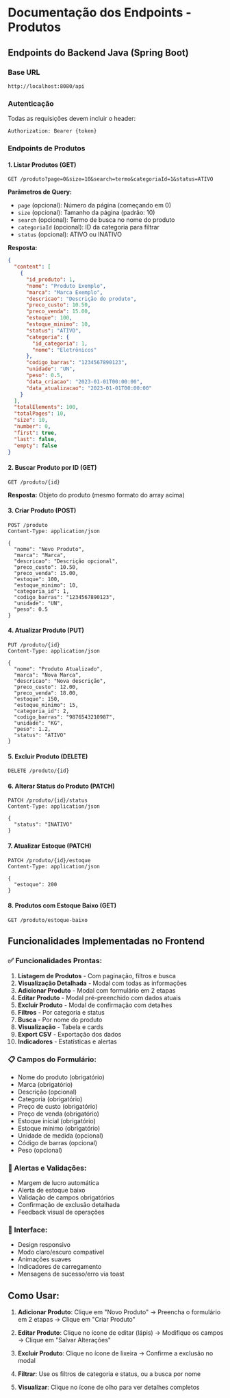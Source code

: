 # Documentação dos Endpoints - Produtos

## Endpoints do Backend Java (Spring Boot)

### Base URL
```
http://localhost:8080/api
```

### Autenticação
Todas as requisições devem incluir o header:
```
Authorization: Bearer {token}
```

### Endpoints de Produtos

#### 1. Listar Produtos (GET)
```
GET /produto?page=0&size=10&search=termo&categoriaId=1&status=ATIVO
```

**Parâmetros de Query:**
- `page` (opcional): Número da página (começando em 0)
- `size` (opcional): Tamanho da página (padrão: 10)
- `search` (opcional): Termo de busca no nome do produto
- `categoriaId` (opcional): ID da categoria para filtrar
- `status` (opcional): ATIVO ou INATIVO

**Resposta:**
```json
{
  "content": [
    {
      "id_produto": 1,
      "nome": "Produto Exemplo",
      "marca": "Marca Exemplo",
      "descricao": "Descrição do produto",
      "preco_custo": 10.50,
      "preco_venda": 15.00,
      "estoque": 100,
      "estoque_minimo": 10,
      "status": "ATIVO",
      "categoria": {
        "id_categoria": 1,
        "nome": "Eletrônicos"
      },
      "codigo_barras": "1234567890123",
      "unidade": "UN",
      "peso": 0.5,
      "data_criacao": "2023-01-01T00:00:00",
      "data_atualizacao": "2023-01-01T00:00:00"
    }
  ],
  "totalElements": 100,
  "totalPages": 10,
  "size": 10,
  "number": 0,
  "first": true,
  "last": false,
  "empty": false
}
```

#### 2. Buscar Produto por ID (GET)
```
GET /produto/{id}
```

**Resposta:** Objeto do produto (mesmo formato do array acima)

#### 3. Criar Produto (POST)
```
POST /produto
Content-Type: application/json

{
  "nome": "Novo Produto",
  "marca": "Marca",
  "descricao": "Descrição opcional",
  "preco_custo": 10.50,
  "preco_venda": 15.00,
  "estoque": 100,
  "estoque_minimo": 10,
  "categoria_id": 1,
  "codigo_barras": "1234567890123",
  "unidade": "UN",
  "peso": 0.5
}
```

#### 4. Atualizar Produto (PUT)
```
PUT /produto/{id}
Content-Type: application/json

{
  "nome": "Produto Atualizado",
  "marca": "Nova Marca",
  "descricao": "Nova descrição",
  "preco_custo": 12.00,
  "preco_venda": 18.00,
  "estoque": 150,
  "estoque_minimo": 15,
  "categoria_id": 2,
  "codigo_barras": "9876543210987",
  "unidade": "KG",
  "peso": 1.2,
  "status": "ATIVO"
}
```

#### 5. Excluir Produto (DELETE)
```
DELETE /produto/{id}
```

#### 6. Alterar Status do Produto (PATCH)
```
PATCH /produto/{id}/status
Content-Type: application/json

{
  "status": "INATIVO"
}
```

#### 7. Atualizar Estoque (PATCH)
```
PATCH /produto/{id}/estoque
Content-Type: application/json

{
  "estoque": 200
}
```

#### 8. Produtos com Estoque Baixo (GET)
```
GET /produto/estoque-baixo
```

## Funcionalidades Implementadas no Frontend

### ✅ Funcionalidades Prontas:
1. **Listagem de Produtos** - Com paginação, filtros e busca
2. **Visualização Detalhada** - Modal com todas as informações
3. **Adicionar Produto** - Modal com formulário em 2 etapas
4. **Editar Produto** - Modal pré-preenchido com dados atuais
5. **Excluir Produto** - Modal de confirmação com detalhes
6. **Filtros** - Por categoria e status
7. **Busca** - Por nome do produto
8. **Visualização** - Tabela e cards
9. **Export CSV** - Exportação dos dados
10. **Indicadores** - Estatísticas e alertas

### 📋 Campos do Formulário:
- Nome do produto (obrigatório)
- Marca (obrigatório)
- Descrição (opcional)
- Categoria (obrigatório)
- Preço de custo (obrigatório)
- Preço de venda (obrigatório)
- Estoque inicial (obrigatório)
- Estoque mínimo (obrigatório)
- Unidade de medida (opcional)
- Código de barras (opcional)
- Peso (opcional)

### 🔔 Alertas e Validações:
- Margem de lucro automática
- Alerta de estoque baixo
- Validação de campos obrigatórios
- Confirmação de exclusão detalhada
- Feedback visual de operações

### 🎨 Interface:
- Design responsivo
- Modo claro/escuro compatível
- Animações suaves
- Indicadores de carregamento
- Mensagens de sucesso/erro via toast

## Como Usar:

1. **Adicionar Produto**: Clique em "Novo Produto" → Preencha o formulário em 2 etapas → Clique em "Criar Produto"

2. **Editar Produto**: Clique no ícone de editar (lápis) → Modifique os campos → Clique em "Salvar Alterações"

3. **Excluir Produto**: Clique no ícone de lixeira → Confirme a exclusão no modal

4. **Filtrar**: Use os filtros de categoria e status, ou a busca por nome

5. **Visualizar**: Clique no ícone de olho para ver detalhes completos